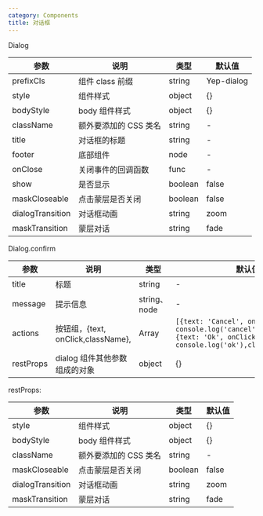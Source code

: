 ```yaml
---
category: Components
title: 对话框
---
```


<DEMO>

Dialog

| 参数             | 说明                  | 类型    | 默认值     |
| ---------------- | --------------------- | ------- | ---------- |
| prefixCls        | 组件 class 前缀       | string  | Yep-dialog |
| style            | 组件样式              | object  | {}         |
| bodyStyle        | body 组件样式         | object  | {}         |
| className        | 额外要添加的 CSS 类名 | string  | -          |
| title            | 对话框的标题          | string  | -          |
| footer           | 底部组件              | node    | -          |
| onClose          | 关闭事件的回调函数    | func    | -          |
| show             | 是否显示              | boolean | false      |
| maskCloseable    | 点击蒙层是否关闭      | boolean | false      |
| dialogTransition | 对话框动画            | string  | zoom       |
| maskTransition   | 蒙层对话              | string  | fade       |

Dialog.confirm

| 参数      | 说明                               | 类型         | 默认值                                                                                                                               |
| --------- | ---------------------------------- | ------------ | ------------------------------------------------------------------------------------------------------------------------------------ |
| title     | 标题                               | string       | -                                                                                                                                    |
| message   | 提示信息                           | string、node | -                                                                                                                                    |
| actions   | 按钮组，{text, onClick,className}, | Array        | `[{text: 'Cancel', onClick: () => console.log('cancel'),className:''},{text: 'Ok', onClick: () => console.log('ok'),className:''},]` |
| restProps | dialog 组件其他参数组成的对象      | object       | {}                                                                                                                                   |

restProps:

| 参数             | 说明                  | 类型    | 默认值 |
| ---------------- | --------------------- | ------- | ------ |
| style            | 组件样式              | object  | {}     |
| bodyStyle        | body 组件样式         | object  | {}     |
| className        | 额外要添加的 CSS 类名 | string  | -      |
| maskCloseable    | 点击蒙层是否关闭      | boolean | false  |
| dialogTransition | 对话框动画            | string  | zoom   |
| maskTransition   | 蒙层对话              | string  | fade   |
